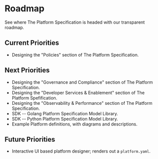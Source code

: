 # Roadmap
See where The Platform Specification is headed with our transparent roadmap.

## Current Priorities

* Designing the "Policies" section of The Platform Specification.

## Next Priorities

* Designing the "Governance and Compliance" section of The Platform Specification.
* Designing the "Developer Services & Enablement" section of The Platform Spefification.
* Designing the "Observability & Performance" section of The Platform Specification.
* SDK -- Golang Platform Specification Model Library.
* SDK -- Python Platform Specification Model Library.
* Example Platform definitions, with diagrams and descriptions.

## Future Priorities

* Interactive UI based platform designer; renders out a `platform.yaml`.